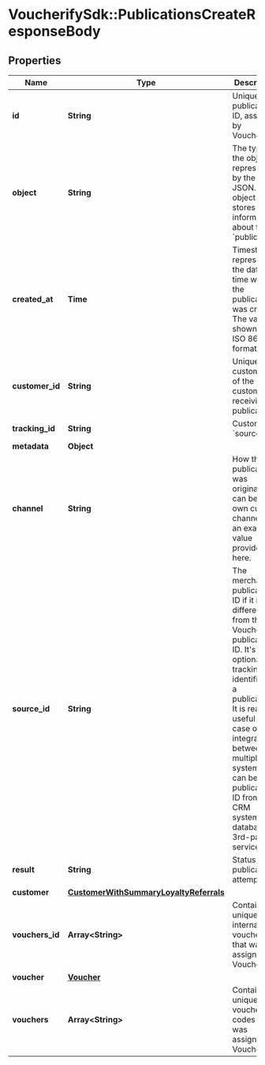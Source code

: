 # VoucherifySdk::PublicationsCreateResponseBody

## Properties

| Name | Type | Description | Notes |
| ---- | ---- | ----------- | ----- |
| **id** | **String** | Unique publication ID, assigned by Voucherify. | [optional] |
| **object** | **String** | The type of the object represented by the JSON. This object stores information about the &#x60;publication&#x60;. | [optional][default to &#39;publication&#39;] |
| **created_at** | **Time** | Timestamp representing the date and time when the publication was created. The value is shown in the ISO 8601 format. | [optional] |
| **customer_id** | **String** | Unique customer ID of the customer receiving the publication. | [optional] |
| **tracking_id** | **String** | Customer&#39;s &#x60;source_id&#x60;. | [optional] |
| **metadata** | **Object** |  | [optional] |
| **channel** | **String** | How the publication was originated. It can be your own custom channel or an example value provided here. | [optional][default to &#39;API&#39;] |
| **source_id** | **String** | The merchant&#39;s publication ID if it is different from the Voucherify publication ID. It&#39;s an optional tracking identifier of a publication. It is really useful in case of an integration between multiple systems. It can be a publication ID from a CRM system, database or 3rd-party service.  | [optional] |
| **result** | **String** | Status of the publication attempt. | [optional][default to &#39;SUCCESS&#39;] |
| **customer** | [**CustomerWithSummaryLoyaltyReferrals**](CustomerWithSummaryLoyaltyReferrals.md) |  | [optional] |
| **vouchers_id** | **Array&lt;String&gt;** | Contains the unique internal voucher ID that was assigned by Voucherify. | [optional] |
| **voucher** | [**Voucher**](Voucher.md) |  | [optional] |
| **vouchers** | **Array&lt;String&gt;** | Contains the unique voucher codes that was assigned by Voucherify. | [optional] |

